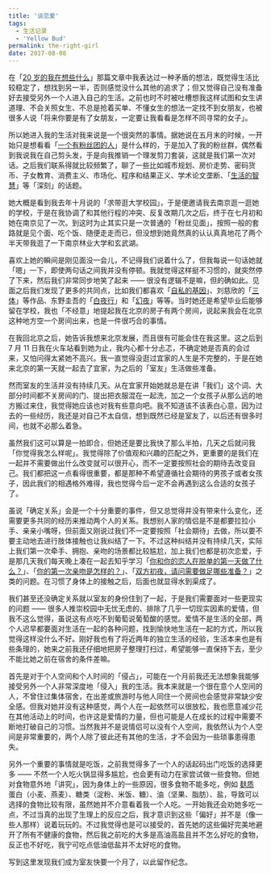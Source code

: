 ```yaml
---
title: '谈恋爱'
tags:
  - 生活记录
  - 'Yellow Bud'
permalink: the-right-girl
date: 2017-08-08
---
```


在「[20 岁的我在想些什么](https://jysperm.me/2016/11/thinking-about-my-20/)」那篇文章中我表达过一种矛盾的想法，既觉得生活比较稳定了，想找到另一半，否则感觉没什么其他的追求了；但又觉得自己没有准备好去接受另外一个人进入自己的生活。之前也时不时被吐槽想我这样试图和女生讲道理、不会关照女生、不总是抢着买单、不懂女生的想法一定找不到女朋友，也被很多人说「将来你要是有了女朋友，一定要让我看看是怎样不同寻常的女子」。

所以她进入我的生活对我来说是一个很突然的事情。据她说在五月末的时候，一开始只是想看看「[一个有粉丝团的人](https://jysperm.me/2015/12/maintain-a-fans-group/)」是什么样的，于是加入了我的粉丝群，偶然看到我说我在自己剪头发，于是向我推销一个理发剪刀套装，这就是我们第一次对话。之后我们联系得就比较频繁了，聊了一些比如城市规划、房价走势、密码货币、子女教育、消费主义、市场化、程序和结果正义、学术论文垄断、「[生活的智慧](http://www.yinwang.org/blog-cn/2017/07/08/living-philosophy)」等「深刻」的话题。

她大概是看到我去年十月说的「求带逛大学校园」，于是便邀请我去南京逛一逛她的学校，于是在我协调了和其他行程的冲突、反复改期几次之后，终于在七月初和她在南京见了一次。到这时为止其实只是一次普通的「粉丝见面」，按照一般的套路就是见个面、吃个饭、随便走走而已，但没想到她竟然真的认认真真地花了两个半天带我逛了一下南京林业大学和玄武湖。

喜欢上她的瞬间是刚见面没一会儿，不记得我们说着什么了，但我每说一句话她就「嗯」一下，即使两句话之间我并没有停顿。我就觉得这样挺不习惯的，就突然停了下来，然后我们非常同步地笑了起来 —— 很没有逻辑不是嘛，但的确如此。见面之后我们发现了更多的共同点，比如我们都喜欢「[自私的基因](http://www.amazon.cn/gp/product/B008MIGAI8/ref=as_li_ss_tl?ie=UTF8&camp=536&creative=3132&creativeASIN=B008MIGAI8&linkCode=as2&tag=jysperm07-23)」、刘慈欣的「[三体](https://www.amazon.cn/gp/product/B00S4OK1ZS/ref=as_li_ss_tl?ie=UTF8&camp=536&creative=3132&creativeASIN=B00S4OK1ZS&linkCode=as2&tag=jysperm07-23)」等作品、东野圭吾的「[白夜行](https://www.amazon.cn/gp/product/B00BXX5DDM/ref=as_li_ss_tl?ie=UTF8&camp=536&creative=3132&creativeASIN=B00BXX5DDM&linkCode=as2&tag=jysperm07-23)」和「[幻夜](https://www.amazon.cn/gp/product/B00F5I263G/ref=as_li_ss_tl?ie=UTF8&camp=536&creative=3132&creativeASIN=B00F5I263G&linkCode=as2&tag=jysperm07-23)」等等。当时她还是希望毕业后能够留在学校，我也「不经意」地提起我在北京的房子有两个房间，说起来我会在北京这种地方空一个房间出来，也是一件很巧合的事情。

在我回北京之后，她告诉我想来北京发展，而且很有可能会住在我这里。这之后到 7 月 11 日我在火车站看到她为止，我内心都十分忐忑，不确定她是否真的会过来，又怕问得太紧她不高兴。我一直觉得没逛过宜家的人生是不完整的，于是在她来北京的第一天就一起去了宜家，为之后的「室友」生活做些准备。

然而室友的生活并没有持续几天。从在宜家开始她就总是在讲「我们」这个词、大部分时间都不关房间的门、提出把衣服混在一起洗，加之一个女孩子从那么远的地方搬过来住，我觉得她应该也对我有些意向吧。我不知道该不该表白心意，因为过去的一些经历，我还是对自己不太自信，想到既然已经是室友了，以后还有很多时间，也就不必那么着急。

虽然我们这可以算是一拍即合，但她还是要比我快了那么半拍，几天之后就问我「你觉得我怎么样呢」。我觉得除了价值观和兴趣的匹配之外，更重要的是我们在一起并不需要做出什么改变就可以很开心，而不一定要按照社会的期待去改变自己。我们都把这一点看得很重要，都是那种不希望遵循社会期待的男孩子或者女孩子，因此我们的相遇格外难得，我也觉得今后一定不会再遇到这么合适的女孩子了。

虽说「确定关系」会是一个十分重要的事件，但又总觉得并没有带来什么变化，还需要更多共同的经历来推动两个人的关系。我想别人家的情侣是不是都要拉拉小手、亲亲小嘴呀，但前面又刚说过我们不一定要按照「社会期待」去做，所以要不要主动地去进行肢体接触也让我纠结了一下。不过这种纠结并没有持续几天，实际上我们第一次牵手、拥抱、亲吻的场景都比较尴尬，加上我们也都是初次恋爱，于是那几天我们每天晚上凑在一起去知乎学习「[你和你的恋人在脱单的第一天做了什么？](https://www.zhihu.com/question/38575847)」、「[你的第一次亲吻是怎样的？](https://www.zhihu.com/question/22531544)」、「[双方初夜，请问需要做足哪些准备？](https://www.zhihu.com/question/21762195)」之类的问题。在习惯了身体上的接触之后，后面也就显得水到渠成了。

我们甚至还没确定关系就以室友的身份住到了一起，于是我们需要面对一些更现实的问题 —— 很多人推崇校园中无忧无虑的、排除了几乎一切现实因素的爱情，但我不这么觉得，虽说这有点吃不到葡萄说葡萄酸的感觉。爱情不是生活的全部，两个人迟早都要面对生活在一起的各种问题，找到愉快地生活在一起的方式，所以我觉得这样没什么不好。刚好我也有了将近两年的独立生活的经验，生活本来也是有些条理的，她来之前我还仔细地把房子整理打扫过，希望能够一直保持下去，至少不能比她之前在宿舍的条件差嘛。

首先是对于个人空间和个人时间的「侵占」，可能在一个月前我还无法想象我能够接受另外一个人非常深度地「侵入」我的生活。我本来就是一个很在意个人空间的人，不曾住过集体宿舍，在出差或旅游时与他人同住一个房间也会感觉非常缺少安全感。但我对她并没有这种感觉，两个人在一起依然可以很放松，我也愿意减少花在其他活动上的时间，也许这是爱情的力量，但也可能是人在成长的过程中需要不断地打破自己的习惯。当然我并不是说情侣可以没有个人空间，我依然认为个人空间是非常重要的，两个人除了彼此还有其他的生活，才不会因为一些琐事患得患失。

另外一个重要的事情就是吃饭，之前我觉得多了一个人的话起码出门吃饭的选择更多 —— 不然一个人吃火锅显得多尴尬，也会更有动力在家尝试做一些食物。但她对食物意外地「讲究」，因为身体上的一些原因，很多食物不能多吃，例如 [麸质](https://zh.wikipedia.org/wiki/%E9%BA%B8%E8%B4%A8) 蛋白（小麦、燕麦）、糖类（淀粉、米饭、糖）、油（坚果、脂肪）、盐，导致可以选择的食物比较有限，虽然她并不介意看着我一个人吃。一开始我还会劝她多吃一点，不过当真的出现了生理上的反应之后，我才意识到这些「偏好」并不是（像一些人那样）说着玩玩的。不过我觉得也是可以接受的，首先她的这些偏好完美地避开了所有不健康的食物，然后我之前吃的大多是高油高盐且并不怎么好吃的食物，反正也不好吃，我宁可吃点低油低盐并不太好吃的食物。

写到这里发现我们成为室友快要一个月了，以此留作纪念。
